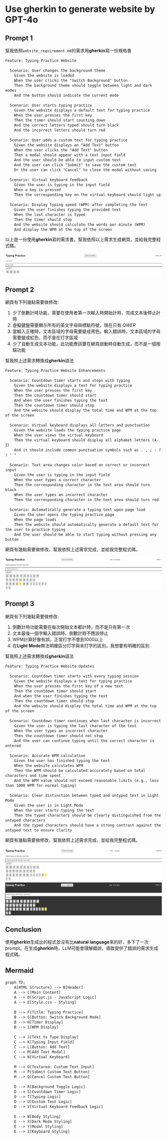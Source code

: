 # Use gherkin to generate website by GPT-4o

## Prompt 1

幫我依照```website_requirement.md```的需求用**gherkin**寫一份規格書

```
Feature: Typing Practice Website

  Scenario: User changes the background theme
    Given the website is loaded
    When the user clicks the "Switch Background" button
    Then the background theme should toggle between light and dark modes
    And the button should indicate the current mode

  Scenario: User starts typing practice
    Given the website displays a default text for typing practice
    When the user presses the first key
    Then the timer should start counting down
    And the correct letters typed should turn black
    And the incorrect letters should turn red

  Scenario: User adds a custom text for typing practice
    Given the website displays an "Add Text" button
    When the user clicks the "Add Text" button
    Then a modal should appear with a text input field
    And the user should be able to input custom text
    And the user can click "Submit" to save the custom text
    Or the user can click "Cancel" to close the modal without saving

  Scenario: Virtual keyboard feedback
    Given the user is typing in the input field
    When a key is pressed
    Then the corresponding key on the virtual keyboard should light up

  Scenario: Display typing speed (WPM) after completing the text
    Given the user finishes typing the provided text
    When the last character is typed
    Then the timer should stop
    And the website should calculate the words per minute (WPM)
    And display the WPM at the top of the screen
```

以上是一份使用**gherkin**寫的需求書，幫我依照以上需求生成網頁，並給我完整程式碼。

![alt text](image.png)

## Prompt 2

網頁有下列幾點需要做修改:
1. 少了倒數計時功能，需要在使用者第一次輸入時開始計時，完成文本後停止計時
2. 虛擬鍵盤需要顯示所有的英文字母與標點符號，現在只有 _QWER_
3. 當輸入正確時，文本區域的字母需要變成黑色。輸入錯誤時，文本區域的字母需要變成紅色，而不是在打字區域
4. 少了自動生成文本功能，此功能應該要在網頁啟動時自動生成，而不是一個按鈕功能

幫我照上述需求轉換成**gherkin**語法

```
Feature: Typing Practice Website Enhancements

  Scenario: Countdown timer starts and stops with typing
    Given the website displays a text for typing practice
    When the user presses the first key
    Then the countdown timer should start
    And when the user finishes typing the text
    Then the countdown timer should stop
    And the website should display the total time and WPM at the top of the screen

  Scenario: Virtual keyboard displays all letters and punctuation
    Given the website loads the typing practice page
    When the user views the virtual keyboard
    Then the virtual keyboard should display all alphabet letters (A-Z)
    And it should include common punctuation symbols such as . , ; : ? ! ' "

  Scenario: Text area changes color based on correct or incorrect input
    Given the user is typing in the input field
    When the user types a correct character
    Then the corresponding character in the text area should turn black
    When the user types an incorrect character
    Then the corresponding character in the text area should turn red

  Scenario: Automatically generate a typing text upon page load
    Given the user opens the typing practice page
    When the page loads
    Then the website should automatically generate a default text for the user to practice typing
    And the user should be able to start typing without pressing any button
```

網頁有幾點需要做修改，幫我依照上述需求完成，並給我完整程式碼。

![alt text](image-1.png)

## Prompt 3

網頁有下列幾點需要做修改:
1. 倒數計時功能需要在每次開始文本都計時，而不是只有第一次
2. 文本最後一個字輸入錯誤時，倒數計時不應該停止
3. WPM計算好像有誤，正常打字不會到1000以上
4. 在**Light Mode**無法明確區分打字與未打字的區別，我想要有明確的區別

幫我照上述需求轉換成**gherkin**語法

```
Feature: Typing Practice Website Updates

  Scenario: Countdown timer starts with every typing session
    Given the website displays a text for typing practice
    When the user presses the first key of a new text
    Then the countdown timer should start
    And when the user finishes typing the text
    Then the countdown timer should stop
    And the website should display the total time and WPM at the top of the screen

  Scenario: Countdown timer continues when last character is incorrect
    Given the user is typing the last character of the text
    When the user types an incorrect character
    Then the countdown timer should not stop
    And the user can continue typing until the correct character is entered

  Scenario: Accurate WPM calculation
    Given the user has finished typing the text
    When the website calculates WPM
    Then the WPM should be calculated accurately based on total characters and time spent
    And the WPM value should not exceed reasonable limits (e.g., less than 1000 WPM for normal typing)

  Scenario: Clear distinction between typed and untyped text in Light Mode
    Given the user is in Light Mode
    When the user starts typing the text
    Then the typed characters should be clearly distinguished from the untyped characters
    And the typed characters should have a strong contrast against the untyped text to ensure clarity
```

網頁有幾點需要做修改，幫我依照上述需求完成，並給我完整程式碼。

![alt text](image-2.png)
![alt text](image-3.png)

## Conclusion

使用**gherkin**生成出的程式並沒有比**natural language**來的好，多下了一次prompt。在生成**gherkin**時，LLM可能會理解錯誤，導致提供了錯誤的需求生成程式碼。

## Mermaid

```mermaid
graph TD;
    A[HTML Structure] --> B[Header]
    A --> C[Main Content]
    A --> D[Script.js - JavaScript Logic]
    A --> E[Style.css - Styling]

    B --> F[Title: Typing Practice]
    B --> G[Button: Switch Background Mode]
    B --> H[Timer Display]
    B --> I[WPM Display]

    C --> J[Text to Type Display]
    C --> K[Typing Input Field]
    C --> L[Button: Add Text]
    C --> M[Add Text Modal]
    C --> N[Virtual Keyboard]

    M --> O[Textarea: Custom Text Input]
    M --> P[Submit Custom Text Button]
    M --> Q[Cancel Custom Text Button]

    D --> R[Background Toggle Logic]
    D --> S[Countdown Timer Logic]
    D --> T[Typing Logic]
    D --> U[Custom Text Logic]
    D --> V[Virtual Keyboard Feedback Logic]
    
    E --> W[Body Styling]
    E --> X[Dark Mode Styling]
    E --> Y[Modal Styling]
    E --> Z[Keyboard Styling]
```